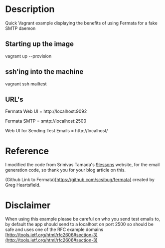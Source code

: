 # Description

Quick Vagrant example displaying the benefits of using Fermata for a fake SMTP daemon

## Starting up the image
vagrant up --provision 

## ssh'ing into the machine
vagrant ssh mailtest

## URL's
Fermata Web UI = http://localhost:9092

Fermata SMTP = smtp://localhost:2500

Web UI for Sending Test Emails = http://localhost/

# Reference

I modified the code from Srinivas Tamada's [9lessons](http://www.9lessons.info/2009/10/send-mail-using-smtp-and-php.html) website, for the email generation code, so thank you for your blog article on this.

(Github Link to Fermata)[https://github.com/scsibug/fermata] created by Greg Heartsfield.


# Disclaimer

When using this example please be careful on who you send test emails to, by default the app should send to a localhost on port 2500 so should be safe and uses one of the RFC example domains [http://tools.ietf.org/html/rfc2606#section-3](http://tools.ietf.org/html/rfc2606#section-3)

